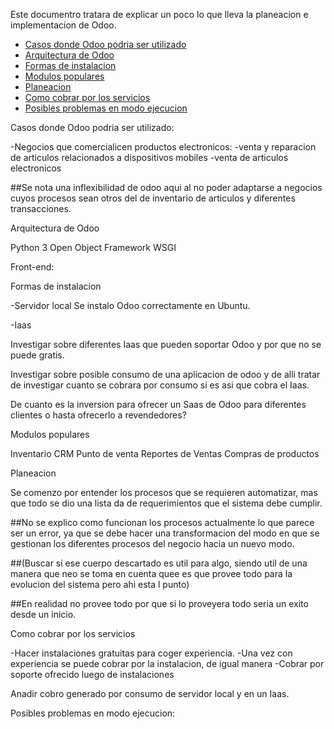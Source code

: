 Este documentro tratara de explicar un poco lo que lleva la planeacion e implementacion de Odoo. 

<!-- toc -->
- [Casos donde Odoo podria ser utilizado](#casos)
- [Arquitectura de Odoo](#arquitectura_odoo)
- [Formas de instalacion](#instalacion)
- [Modulos populares](#modulos)
- [Planeacion ](#planeacion)
- [Como cobrar por los servicios](#cobro)
- [Posibles problemas en modo ejecucion](#problemas)
<!-- tocstop -->

Casos donde Odoo podria ser utilizado:

 -Negocios que comercialicen productos electronicos:
     -venta y reparacion de articulos relacionados a dispositivos mobiles
     -venta de articulos electronicos
 
##Se nota una inflexibilidad de odoo aqui al no poder adaptarse a negocios cuyos procesos sean otros del de inventario de articulos y diferentes transacciones.  

Arquitectura de Odoo

Python 3
Open Object Framework
WSGI

Front-end:

Formas de instalacion

-Servidor local
Se instalo Odoo correctamente en Ubuntu.

-Iaas

Investigar sobre diferentes Iaas que pueden soportar Odoo y por que no se puede gratis. 

Investigar sobre posible consumo de una aplicacion de odoo y de alli tratar de investigar cuanto se cobrara por consumo si es asi que cobra el Iaas.

De cuanto es la inversion para ofrecer un Saas de Odoo para diferentes clientes o hasta ofrecerlo a revendedores? 

Modulos populares

Inventario
CRM
Punto de venta
Reportes de Ventas
Compras de productos

Planeacion 

Se comenzo por entender los procesos que se requieren automatizar, mas que todo se dio una lista da de requerimientos que el sistema debe cumplir. 

##No se explico como funcionan los procesos actualmente lo que parece ser un error, ya que se debe hacer una transformacion del modo en que se gestionan los diferentes procesos del negocio hacia un nuevo modo.

##(Buscar si ese cuerpo descartado es util para algo, siendo util de una manera que neo se toma en cuenta quee es que provee todo para la evolucion del sistema pero ahi esta l punto) 

##En realidad no provee todo por que si lo proveyera todo seria un exito desde un inicio.

Como cobrar por los servicios

-Hacer instalaciones gratuitas para coger experiencia.
-Una vez con experiencia se puede cobrar por la instalacion, de igual manera
-Cobrar por soporte ofrecido luego de instalaciones

Anadir cobro generado por consumo de servidor local y en un Iaas. 

Posibles problemas en modo ejecucion:
